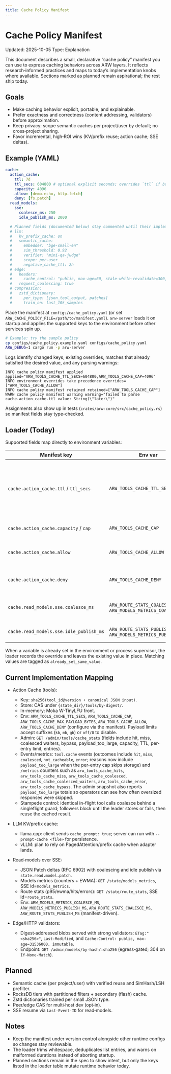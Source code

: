 ```yaml
---
title: Cache Policy Manifest
---
```


# Cache Policy Manifest

Updated: 2025-10-05
Type: Explanation

This document describes a small, declarative “cache policy” manifest you can use to express caching behaviors across ARW layers. It reflects research‑informed practices and maps to today’s implementation knobs where available. Sections marked as planned remain aspirational; the rest ship today.

## Goals

- Make caching behavior explicit, portable, and explainable.
- Prefer exactness and correctness (content addressing, validators) before approximation.
- Keep privacy: scope semantic caches per project/user by default; no cross‑project sharing.
- Favor incremental, high‑ROI wins (KV/prefix reuse; action cache; SSE deltas).

## Example (YAML)

```yaml
cache:
  action_cache:
    ttl: 7d
    ttl_secs: 604800 # optional explicit seconds; overrides `ttl` if both are set
    capacity: 4096
    allow: [demo.echo, http.fetch]
    deny: [fs.patch]
  read_models:
    sse:
      coalesce_ms: 250
      idle_publish_ms: 2000

  # Planned fields (documented below) stay commented until their implementations land:
  # llm:
  #   kv_prefix_cache: on
  #   semantic_cache:
  #     embedder: "bge-small-en"
  #     sim_threshold: 0.92
  #     verifier: "mini-qa-judge"
  #     scope: per-user
  #     negative_cache_ttl: 2h
  # edge:
  #   headers:
  #     cache_control: "public, max-age=60, stale-while-revalidate=300, stale-if-error=86400"
  #   request_coalescing: true
  # compression:
  #   zstd_dictionary:
  #     per_type: [json_tool_output, patches]
  #     train_on: last_10k_samples
```

Place the manifest at `configs/cache_policy.yaml` (or set `ARW_CACHE_POLICY_FILE=/path/to/manifest.yaml`). `arw-server` loads it on startup and applies the supported keys to the environment before other services spin up.

```bash
# Example: try the sample policy
cp configs/cache_policy.example.yaml configs/cache_policy.yaml
ARW_DEBUG=1 cargo run -p arw-server
```

Logs identify changed keys, existing overrides, matches that already satisfied the desired value, and any parsing warnings:

```
INFO cache policy manifest applied applied="ARW_TOOLS_CACHE_TTL_SECS=604800,ARW_TOOLS_CACHE_CAP=4096"
INFO environment overrides take precedence overrides=["ARW_TOOLS_CACHE_ALLOW"]
INFO cache policy manifest retained retained=["ARW_TOOLS_CACHE_CAP"]
WARN cache policy manifest warning warning="failed to parse cache.action_cache.ttl value: String(\"later\")"
```

Assignments also show up in tests (`crates/arw-core/src/cache_policy.rs`) so manifest fields stay type-checked.

## Loader (Today)

Supported fields map directly to environment variables:

| Manifest key | Env var | Notes |
| --- | --- | --- |
| `cache.action_cache.ttl` / `ttl_secs` | `ARW_TOOLS_CACHE_TTL_SECS` | Accepts numbers or duration strings (`7d`, `15m`, `2500ms`). `ttl_secs` wins when both keys are present. |
| `cache.action_cache.capacity` / `cap` | `ARW_TOOLS_CACHE_CAP` | Sets action-cache entry capacity. |
| `cache.action_cache.allow` | `ARW_TOOLS_CACHE_ALLOW` | Deduplicated CSV of tool ids allowed to cache. |
| `cache.action_cache.deny` | `ARW_TOOLS_CACHE_DENY` | CSV of tools forced to bypass cache. |
| `cache.read_models.sse.coalesce_ms` | `ARW_ROUTE_STATS_COALESCE_MS`, `ARW_MODELS_METRICS_COALESCE_MS` | Keeps read-model flood control in sync. |
| `cache.read_models.sse.idle_publish_ms` | `ARW_ROUTE_STATS_PUBLISH_MS`, `ARW_MODELS_METRICS_PUBLISH_MS` | Controls idle publish cadence. |

When a variable is already set in the environment or process supervisor, the loader records the override and leaves the existing value in place. Matching values are tagged as `already_set_same_value`.

## Current Implementation Mapping

- Action Cache (tools):
  - Key: `sha256(tool_id@version + canonical JSON input)`.
  - Store: CAS under `{state_dir}/tools/by-digest/`.
  - In-memory: Moka W-TinyLFU front.
  - Env: `ARW_TOOLS_CACHE_TTL_SECS`, `ARW_TOOLS_CACHE_CAP`, `ARW_TOOLS_CACHE_MAX_PAYLOAD_BYTES`, `ARW_TOOLS_CACHE_ALLOW`, `ARW_TOOLS_CACHE_DENY` (configure via the manifest). Payload limits accept suffixes (`kb`, `mb`, `gb`) or `off/0` to disable.
  - Admin: `GET /admin/tools/cache_stats` (fields include hit, miss, coalesced waiters, bypass, payload_too_large, capacity, TTL, per-entry limit, entries).
  - Events/metrics: `tool.cache` events (outcomes include `hit`, `miss`, `coalesced`, `not_cacheable`, `error`; reasons now include `payload_too_large` when the per-entry cap skips storage) and `/metrics` counters such as `arw_tools_cache_hits`, `arw_tools_cache_miss`, `arw_tools_cache_coalesced`, `arw_tools_cache_coalesced_waiters`, `arw_tools_cache_error`, `arw_tools_cache_bypass`. The admin snapshot also reports `payload_too_large` totals so operators can see how often oversized responses were skipped.
  - Stampede control: identical in-flight tool calls coalesce behind a singleflight guard; followers block until the leader stores or fails, then reuse the cached result.

- LLM KV/prefix cache:
  - llama.cpp: client sends `cache_prompt: true`; server can run with `--prompt-cache <file>` for persistence.
  - vLLM: plan to rely on PagedAttention/prefix cache when adapter lands.

- Read‑models over SSE:
  - JSON Patch deltas (RFC 6902) with coalescing and idle publish via `state.read.model.patch`.
  - Models metrics (counters + EWMA): `GET /state/models_metrics`, SSE id=`models_metrics`.
  - Route stats (p95/ewma/hits/errors): `GET /state/route_stats`, SSE id=`route_stats`.
  - Env: `ARW_MODELS_METRICS_COALESCE_MS`, `ARW_MODELS_METRICS_PUBLISH_MS`, `ARW_ROUTE_STATS_COALESCE_MS`, `ARW_ROUTE_STATS_PUBLISH_MS` (manifest-driven).

- Edge/HTTP validators:
  - Digest‑addressed blobs served with strong validators: `ETag:"<sha256>"`, `Last-Modified`, and `Cache-Control: public, max-age=31536000, immutable`.
  - Endpoint: `GET /admin/models/by-hash/:sha256` (egress‑gated; 304 on `If-None-Match`).

## Planned

- Semantic cache (per project/user) with verified reuse and SimHash/LSH prefilter.
- RocksDB tiers with partitioned filters + secondary (flash) cache.
- Zstd dictionaries trained per small JSON type.
- Peer/edge CAS for multi‑host dev (opt‑in).
- SSE resume via `Last-Event-ID` for read‑models.

## Notes

- Keep the manifest under version control alongside other runtime configs so changes stay reviewable.
- The loader trims whitespace, deduplicates list entries, and warns on malformed durations instead of aborting startup.
- Planned sections remain in the spec to show intent, but only the keys listed in the loader table mutate runtime behavior today.
